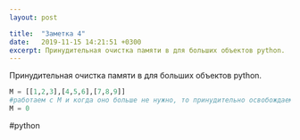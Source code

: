 ```yaml
---
layout: post

title:  "Заметка 4"
date:   2019-11-15 14:21:51 +0300
excerpt: Принудительная очистка памяти в для больших объектов python.
---
```


Принудительная очистка памяти в для больших объектов python.
```python
M = [[1,2,3],[4,5,6],[7,8,9]]
#работаем с M и когда оно больше не нужно, то принудительно освобождаем память
M = 0
```
#python 
